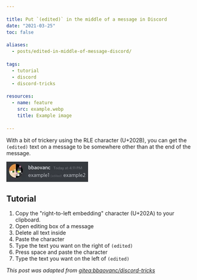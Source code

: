 ```yaml
---

title: Put `(edited)` in the middle of a message in Discord
date: "2021-03-25"
toc: false

aliases:
  - posts/edited-in-middle-of-message-discord/

tags:
  - tutorial
  - discord
  - discord-tricks

resources:
  - name: feature
    src: example.webp
    title: Example image

---
```


With a bit of trickery using the RLE character (U+202B), you can get the `(edited)` text on a message to be somewhere other than at the end of the message.

<!--more-->

![Example image](example.webp)

## Tutorial

1. Copy the "right-to-left embedding" character (U+202A) to your clipboard.
2. Open editing box of a message
3. Delete all text inside
4. Paste the character
5. Type the text you want on the right of `(edited)`
6. Press space and paste the character
7. Type the text you want on the left of `(edited)`

*This post was adapted from [gitea:bbaovanc/discord-tricks][1]*

[1]: https://git.bbaovanc.com/bbaovanc/discord-tricks
